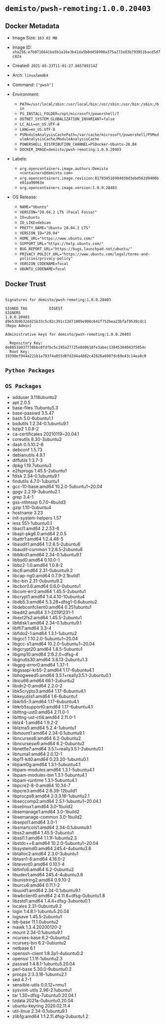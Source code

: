 # `demisto/pwsh-remoting:1.0.0.20403`
## Docker Metadata
- Image Size: `163.02 MB`
- Image ID: `sha256:e7b0716641be5b1a16e3b41da5b0d458990a375a272e03b793951bacd5d7c82a`
- Created: `2021-05-23T11:01:27.865789214Z`
- Arch: `linux`/`amd64`
- Command: `["pwsh"]`
- Environment:
  - `PATH=/usr/local/sbin:/usr/local/bin:/usr/sbin:/usr/bin:/sbin:/bin`
  - `PS_INSTALL_FOLDER=/opt/microsoft/powershell/7`
  - `DOTNET_SYSTEM_GLOBALIZATION_INVARIANT=false`
  - `LC_ALL=en_US.UTF-8`
  - `LANG=en_US.UTF-8`
  - `PSModuleAnalysisCachePath=/var/cache/microsoft/powershell/PSModuleAnalysisCache/ModuleAnalysisCache`
  - `POWERSHELL_DISTRIBUTION_CHANNEL=PSDocker-Ubuntu-20.04`
  - `DOCKER_IMAGE=demisto/pwsh-remoting:1.0.0.20403`
- Labels:
  - `org.opencontainers.image.authors:Demisto <containers@demisto.com>`
  - `org.opencontainers.image.revision:817934516904030d3ebd562d9400be01aa98063e`
  - `org.opencontainers.image.version:1.0.0.20403`

- OS Release:
  - `NAME="Ubuntu"`
  - `VERSION="20.04.2 LTS (Focal Fossa)"`
  - `ID=ubuntu`
  - `ID_LIKE=debian`
  - `PRETTY_NAME="Ubuntu 20.04.2 LTS"`
  - `VERSION_ID="20.04"`
  - `HOME_URL="https://www.ubuntu.com/"`
  - `SUPPORT_URL="https://help.ubuntu.com/"`
  - `BUG_REPORT_URL="https://bugs.launchpad.net/ubuntu/"`
  - `PRIVACY_POLICY_URL="https://www.ubuntu.com/legal/terms-and-policies/privacy-policy"`
  - `VERSION_CODENAME=focal`
  - `UBUNTU_CODENAME=focal`

## Docker Trust
```

Signatures for demisto/pwsh-remoting:1.0.0.20403

SIGNED TAG          DIGEST                                                             SIGNERS
1.0.0.20403         d9e53b9b32d421b33c5c82c391c12d71009e908c641f752bea23bfaf9539cdc1   (Repo Admin)

Administrative keys for demisto/pwsh-remoting:1.0.0.20403

  Repository Key:	de8851b037738bbc0fdfbc5c195a27725e8d0610fe3abec13845304043f5054c
  Root Key:	19390ef944a221b1a793f4a855d8fd2d4a4882c42826a6907dc69e43c14ea8c0

```

## `Python Packages`


## `OS Packages`

* adduser	3.118ubuntu2
* apt	2.0.5
* base-files	11ubuntu5.3
* base-passwd	3.5.47
* bash	5.0-6ubuntu1.1
* bsdutils	1:2.34-0.1ubuntu9.1
* bzip2	1.0.8-2
* ca-certificates	20210119~20.04.1
* coreutils	8.30-3ubuntu2
* dash	0.5.10.2-6
* debconf	1.5.73
* debianutils	4.9.1
* diffutils	1:3.7-3
* dpkg	1.19.7ubuntu3
* e2fsprogs	1.45.5-2ubuntu1
* fdisk	2.34-0.1ubuntu9.1
* findutils	4.7.0-1ubuntu1
* gcc-10-base:amd64	10.2.0-5ubuntu1~20.04
* gpgv	2.2.19-3ubuntu2.1
* grep	3.4-1
* gss-ntlmssp	0.7.0-4build3
* gzip	1.10-0ubuntu4
* hostname	3.23
* init-system-helpers	1.57
* less	551-1ubuntu0.1
* libacl1:amd64	2.2.53-6
* libapt-pkg6.0:amd64	2.0.5
* libattr1:amd64	1:2.4.48-5
* libaudit1:amd64	1:2.8.5-2ubuntu6
* libaudit-common	1:2.8.5-2ubuntu6
* libblkid1:amd64	2.34-0.1ubuntu9.1
* libbsd0:amd64	0.10.0-1
* libbz2-1.0:amd64	1.0.8-2
* libc6:amd64	2.31-0ubuntu9.2
* libcap-ng0:amd64	0.7.9-2.1build1
* libc-bin	2.31-0ubuntu9.2
* libcbor0.6:amd64	0.6.0-0ubuntu1
* libcom-err2:amd64	1.45.5-2ubuntu1
* libcrypt1:amd64	1:4.4.10-10ubuntu4
* libdb5.3:amd64	5.3.28+dfsg1-0.6ubuntu2
* libdebconfclient0:amd64	0.251ubuntu1
* libedit2:amd64	3.1-20191231-1
* libext2fs2:amd64	1.45.5-2ubuntu1
* libfdisk1:amd64	2.34-0.1ubuntu9.1
* libffi7:amd64	3.3-4
* libfido2-1:amd64	1.3.1-1ubuntu2
* libgcc1	1:10.2.0-5ubuntu1~20.04
* libgcc-s1:amd64	10.2.0-5ubuntu1~20.04
* libgcrypt20:amd64	1.8.5-5ubuntu1
* libgmp10:amd64	2:6.2.0+dfsg-4
* libgnutls30:amd64	3.6.13-2ubuntu1.3
* libgpg-error0:amd64	1.37-1
* libgssapi-krb5-2:amd64	1.17-6ubuntu4.1
* libhogweed5:amd64	3.5.1+really3.5.1-2ubuntu0.1
* libicu66:amd64	66.1-2ubuntu2
* libidn2-0:amd64	2.2.0-2
* libk5crypto3:amd64	1.17-6ubuntu4.1
* libkeyutils1:amd64	1.6-6ubuntu1
* libkrb5-3:amd64	1.17-6ubuntu4.1
* libkrb5support0:amd64	1.17-6ubuntu4.1
* liblttng-ust0:amd64	2.11.0-1
* liblttng-ust-ctl4:amd64	2.11.0-1
* liblz4-1:amd64	1.9.2-2
* liblzma5:amd64	5.2.4-1ubuntu1
* libmount1:amd64	2.34-0.1ubuntu9.1
* libncurses6:amd64	6.2-0ubuntu2
* libncursesw6:amd64	6.2-0ubuntu2
* libnettle7:amd64	3.5.1+really3.5.1-2ubuntu0.1
* libnuma1:amd64	2.0.12-1
* libp11-kit0:amd64	0.23.20-1ubuntu0.1
* libpam0g:amd64	1.3.1-5ubuntu4.1
* libpam-modules:amd64	1.3.1-5ubuntu4.1
* libpam-modules-bin	1.3.1-5ubuntu4.1
* libpam-runtime	1.3.1-5ubuntu4.1
* libpcre2-8-0:amd64	10.34-7
* libpcre3:amd64	2:8.39-12build1
* libprocps8:amd64	2:3.3.16-1ubuntu2.1
* libseccomp2:amd64	2.5.1-1ubuntu1~20.04.1
* libselinux1:amd64	3.0-1build2
* libsemanage1:amd64	3.0-1build2
* libsemanage-common	3.0-1build2
* libsepol1:amd64	3.0-1
* libsmartcols1:amd64	2.34-0.1ubuntu9.1
* libss2:amd64	1.45.5-2ubuntu1
* libssl1.1:amd64	1.1.1f-1ubuntu2.3
* libstdc++6:amd64	10.2.0-5ubuntu1~20.04
* libsystemd0:amd64	245.4-4ubuntu3.6
* libtalloc2:amd64	2.3.0-3ubuntu1
* libtasn1-6:amd64	4.16.0-2
* libtevent0:amd64	0.10.1-4
* libtinfo6:amd64	6.2-0ubuntu2
* libudev1:amd64	245.4-4ubuntu3.6
* libunistring2:amd64	0.9.10-2
* liburcu6:amd64	0.11.1-2
* libuuid1:amd64	2.34-0.1ubuntu9.1
* libwbclient0:amd64	2:4.11.6+dfsg-0ubuntu1.8
* libzstd1:amd64	1.4.4+dfsg-3ubuntu0.1
* locales	2.31-0ubuntu9.2
* login	1:4.8.1-1ubuntu5.20.04
* logsave	1.45.5-2ubuntu1
* lsb-base	11.1.0ubuntu2
* mawk	1.3.4.20200120-2
* mount	2.34-0.1ubuntu9.1
* ncurses-base	6.2-0ubuntu2
* ncurses-bin	6.2-0ubuntu2
* netbase	6.1
* openssh-client	1:8.2p1-4ubuntu0.2
* openssl	1.1.1f-1ubuntu2.3
* passwd	1:4.8.1-1ubuntu5.20.04
* perl-base	5.30.0-9ubuntu0.2
* procps	2:3.3.16-1ubuntu2.1
* sed	4.7-1
* sensible-utils	0.0.12+nmu1
* sysvinit-utils	2.96-2.1ubuntu1
* tar	1.30+dfsg-7ubuntu0.20.04.1
* tzdata	2021a-0ubuntu0.20.04
* ubuntu-keyring	2020.02.11.4
* util-linux	2.34-0.1ubuntu9.1
* zlib1g:amd64	1:1.2.11.dfsg-2ubuntu1.2
